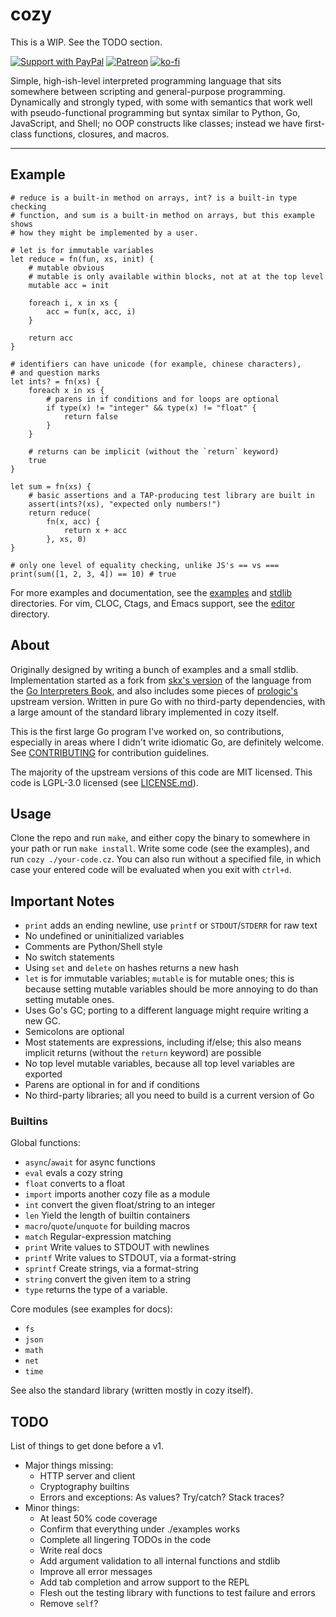 # cozy

This is a WIP. See the TODO section.

[![Support with PayPal](https://img.shields.io/badge/paypal-donate-yellow.png)](https://paypal.me/zacanger) [![Patreon](https://img.shields.io/badge/patreon-donate-yellow.svg)](https://www.patreon.com/zacanger) [![ko-fi](https://img.shields.io/badge/donate-KoFi-yellow.svg)](https://ko-fi.com/U7U2110VB)

Simple, high-ish-level interpreted programming language that sits somewhere
between scripting and general-purpose programming. Dynamically and strongly
typed, with some with semantics that work well with pseudo-functional
programming but syntax similar to Python, Go, JavaScript, and Shell; no OOP
constructs like classes; instead we have first-class functions, closures, and
macros.

---

## Example

```cozy
# reduce is a built-in method on arrays, int? is a built-in type checking
# function, and sum is a built-in method on arrays, but this example shows
# how they might be implemented by a user.

# let is for immutable variables
let reduce = fn(fun, xs, init) {
    # mutable obvious
    # mutable is only available within blocks, not at at the top level
    mutable acc = init

    foreach i, x in xs {
        acc = fun(x, acc, i)
    }

    return acc
}

# identifiers can have unicode (for example, chinese characters),
# and question marks
let ints? = fn(xs) {
    foreach x in xs {
        # parens in if conditions and for loops are optional
        if type(x) != "integer" && type(x) != "float" {
            return false
        }
    }

    # returns can be implicit (without the `return` keyword)
    true
}

let sum = fn(xs) {
    # basic assertions and a TAP-producing test library are built in
    assert(ints?(xs), "expected only numbers!")
    return reduce(
        fn(x, acc) {
            return x + acc
        }, xs, 0)
}

# only one level of equality checking, unlike JS's == vs ===
print(sum([1, 2, 3, 4]) == 10) # true
```

For more examples and documentation, see the [examples](./examples) and
[stdlib](./stdlib) directories. For vim, CLOC, Ctags, and Emacs support, see the
[editor](./editor) directory.

## About

Originally designed by writing a bunch of examples and a small stdlib.
Implementation started as a fork from [skx's
version](https://github.com/skx/monkey) of the language from the [Go
Interpreters Book](https://interpreterbook.com), and also includes some pieces
of [prologic's](https://github.com/prologic/monkey-lang) upstream version.
Written in pure Go with no third-party dependencies, with a large amount of the
standard library implemented in cozy itself.

This is the first large Go program I've worked on, so contributions, especially
in areas where I didn't write idiomatic Go, are definitely welcome. See
[CONTRIBUTING](.github/CONTRIBUTING.md) for contribution guidelines.

The majority of the upstream versions of this code are MIT licensed. This code
is LGPL-3.0 licensed (see [LICENSE.md](./LICENSE.md)).

## Usage

Clone the repo and run `make`, and either copy the binary to somewhere in your
path or run `make install`. Write some code (see the examples), and run `cozy
./your-code.cz`. You can also run without a specified file, in which case your
entered code will be evaluated when you exit with `ctrl+d`.

## Important Notes

* `print` adds an ending newline, use `printf` or `STDOUT`/`STDERR` for raw text
* No undefined or uninitialized variables
* Comments are Python/Shell style
* No switch statements
* Using `set` and `delete` on hashes returns a new hash
* `let` is for immutable variables; `mutable` is for mutable ones; this is
    because setting mutable variables should be more annoying to do than
    setting mutable ones.
* Uses Go's GC; porting to a different language might require writing a new GC.
* Semicolons are optional
* Most statements are expressions, including if/else; this also means implicit
    returns (without the `return` keyword) are possible
* No top level mutable variables, because all top level variables are exported
* Parens are optional in for and if conditions
* No third-party libraries; all you need to build is a current version of Go

### Builtins

Global functions:

* `async`/`await` for async functions
* `eval` evals a cozy string
* `float` converts to a float
* `import` imports another cozy file as a module
* `int` convert the given float/string to an integer
* `len` Yield the length of builtin containers
* `macro`/`quote`/`unquote` for building macros
* `match` Regular-expression matching
* `print` Write values to STDOUT with newlines
* `printf` Write values to STDOUT, via a format-string
* `sprintf` Create strings, via a format-string
* `string` convert the given item to a string
* `type` returns the type of a variable.

Core modules (see examples for docs):

* `fs`
* `json`
* `math`
* `net`
* `time`

See also the standard library (written mostly in cozy itself).

## TODO

List of things to get done before a v1.

* Major things missing:
    * HTTP server and client
    * Cryptography builtins
    * Errors and exceptions: As values? Try/catch? Stack traces?
* Minor things:
    * At least 50% code coverage
    * Confirm that everything under ./examples works
    * Complete all lingering TODOs in the code
    * Write real docs
    * Add argument validation to all internal functions and stdlib
    * Improve all error messages
    * Add tab completion and arrow support to the REPL
    * Flesh out the testing library with functions to test failure and errors
    * Remove `self`?
